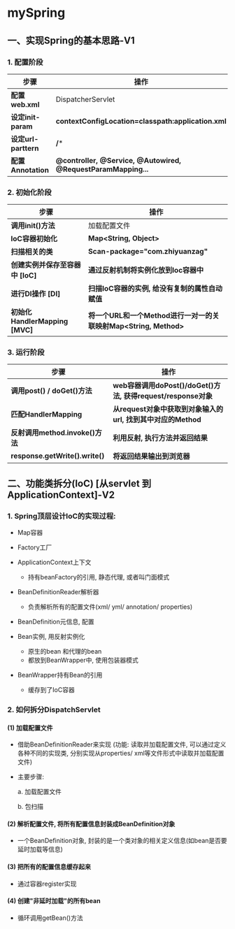 # mySpring 



## 一、实现Spring的基本思路-V1



### 1. 配置阶段
| 步骤        | 操作                                          |
| -------------------- | ------------------------------------------------------------ |
| **配置web.xml**      | DispatcherServlet                                            |
| **设定init-param**   | **contextConfigLocation=classpath:application.xml**          |
| **设定url-parttern** | **/***                                                       |
| **配置Annotation**   | **@controller, @Service, @Autowired, @RequestParamMapping...** |



### 2. 初始化阶段
| 步骤        | 操作                                          |
| -------------------- | ------------------------------------------------------------ |
| **调用init()方法**               | 加载配置文件                                                 |
| **IoC容器初始化**                | **Map<String, Object>**                                      |
| **扫描相关的类**                 | **Scan-package="com.zhiyuanzag"**                            |
| **创建实例并保存至容器中 [IoC]** | **通过反射机制将实例化放到Ioc容器中**                        |
| **进行DI操作 [DI]**              | **扫描IoC容器的实例, 给没有复制的属性自动赋值**              |
| **初始化HandlerMapping [MVC]**   | **将一个URL和一个Method进行一对一的关联映射Map<String, Method>** |



### 3. 运行阶段
| 步骤        | 操作                                          |
| -------------------- | ------------------------------------------------------------ |
| **调用post() / doGet()方法**    | **web容器调用doPost()/doGet()方法, 获得request/response对象** |
| **匹配HandlerMapping**          | **从request对象中获取到对象输入的url, 找到其中对应的Method** |
| **反射调用method.invoke()方法** | **利用反射, 执行方法并返回结果**                             |
| **response.getWrite().write()** | **将返回结果输出到浏览器**                                 |





 

##  二、功能类拆分(IoC) [从servlet 到ApplicationContext]-V2  

### 1. Spring顶层设计IoC的实现过程:

* Map容器

* Factory工厂

* ApplicationContext上下文

  * 持有beanFactory的引用, 静态代理, 或者叫门面模式

* BeanDefinitionReader解析器

  * 负责解析所有的配置文件(xml/ yml/ annotation/ properties)

* BeanDefinition元信息, 配置

* Bean实例, 用反射实例化

  * 原生的bean 和代理的bean
  * 都放到BeanWrapper中, 使用包装器模式

* BeanWrapper持有Bean的引用

  * 缓存到了IoC容器

      

    

### 2. 如何拆分DispatchServlet

#### (1) 加载配置文件

* 借助BeanDefinitionReader来实现 (功能: 读取并加载配置文件, 可以通过定义各种不同的实现类, 分别实现从properties/ xml等文件形式中读取并加载配置文件)

* 主要步骤:

  a. 加载配置文件

  b. 包扫描  

  

####  (2) 解析配置文件, 将所有配置信息封装成BeanDefinition对象

* 一个BeanDefinition对象, 封装的是一个类对象的相关定义信息(如bean是否要延时加载等信息)  

  

#### (3) 把所有的配置信息缓存起来

* 通过容器register实现  

  

#### (4) 创建"非延时加载"的所有bean

* 循环调用getBean()方法

